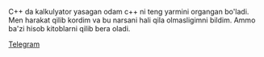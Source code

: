 C++ da kalkulyator yasagan odam c++ ni teng yarmini organgan bo'ladi. Men harakat qilib kordim va bu narsani hali qila olmasligimni bildim. Ammo ba'zi hisob kitoblarni qilib bera oladi. 

<a href="http://t.me/cpp_coder_uz">Telegram</a>
